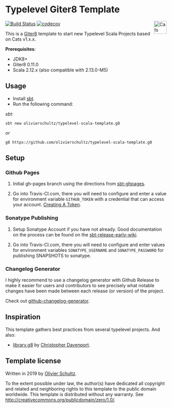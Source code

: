 # Typelevel Giter8 Template 

[![Build Status](https://travis-ci.com/olivierschultz/typelevel-template.g8.svg?branch=master)](https://travis-ci.com/olivierschultz/typelevel-template.g8)
[![codecov](https://codecov.io/gh/olivierschultz/typelevel-template/branch/master/graphs/badge.svg)](https://codecov.io/gh/olivierschultz/typelevel-template)<a href="https://typelevel.org/cats/"><img src="https://typelevel.org/cats/img/cats-badge.svg" height="40px" align="right" alt="Cats friendly" /></a>

This is a [Giter8](http://www.foundweekends.org/giter8/) template to start new Typelevel Scala Projects based on Cats v1.x.x.

__Prerequisites__:
* JDK8+
* Giter8 0.11.0
* Scala 2.12.x (also compatible with 2.13.0-M5)

## Usage

* Install [sbt](https://www.scala-sbt.org/1.x/docs/Setup.html).
* Run the following command:

_sbt:_
```
sbt new olivierschultz/typelevel-scala-template.g8
```
_or_
```
g8 https://github.com/olivierschultz/typelevel-scala-template.g8
```
## Setup

### Github Pages

1. Initial gh-pages branch using the directions from [sbt-ghpages](https://github.com/sbt/sbt-ghpages/blob/7e2ee06180a5a955a89659915ec8cd75ea28147e/README.md#initializing-the-gh-pages-branch).

2. Go into Travis-CI.com, there you will need to configure and enter a value for environment variable `GITHUB_TOKEN` with a credential that can access your account. [Creating A Token](https://help.github.com/en/articles/creating-a-personal-access-token-for-the-command-line).

### Sonatype Publishing

1. Setup Sonatype Account if you have not already. Good documentation on the process can be found on the [sbt-release-early-wiki](https://github.com/scalacenter/sbt-release-early/wiki/How-to-release-with-Sonatype#you-dont-have-a-sonatype-account).

2. Go into Travis-CI.com, there you will need to configure and enter values for environment variables `SONATYPE_USERNAME` and `SONATYPE_PASSWORD` for publishing SNAPSHOTS to sonatype.

### Changelog Generator

I highly recommend to use a changelog generator with Github Release to make it easier for users and contributors to see precisely what notable changes have been made between each release (or version) of the project.

Check out [github-changelog-generator](https://github.com/github-changelog-generator/github-changelog-generator#installation).

## Inspiration

This template gathers best practices from several typelevel projects. And also:

* [library.g8](https://github.com/ChristopherDavenport/library.g8) by [Christopher Davenport](https://github.com/ChristopherDavenport).

## Template license

Written in 2019 by [Olivier Schultz](https://github.com/olivierschultz).

To the extent possible under law, the author(s) have dedicated all copyright and related and neighboring rights to this 
template to the public domain worldwide. This template is distributed without any warranty. 
See http://creativecommons.org/publicdomain/zero/1.0/.
